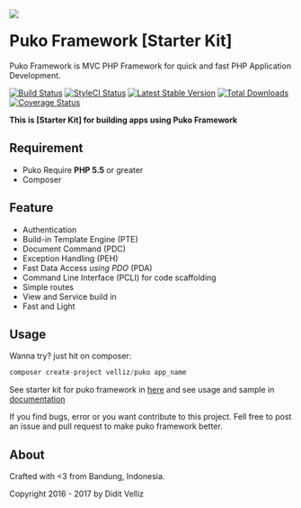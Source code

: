 <img align="left" src="https://github.com/Velliz/pukodocs/blob/gh-pages/icon/material/puko-material-50.png">

# Puko Framework [Starter Kit]

Puko Framework is MVC PHP Framework for quick and fast PHP Application Development.

[![Build Status](https://travis-ci.org/Velliz/pukoframework.svg?branch=master)](https://travis-ci.org/Velliz/pukoframework)
[![StyleCI Status](https://styleci.io/repos/65143717/shield)](https://styleci.io/repos/65143717/shield)
[![Latest Stable Version](https://poser.pugx.org/velliz/puko/v/stable)](https://packagist.org/packages/velliz/puko)
[![Total Downloads](https://poser.pugx.org/velliz/puko/downloads)](https://packagist.org/packages/velliz/puko)
[![Coverage Status](https://coveralls.io/repos/github/Velliz/pukoframework/badge.svg?branch=master)](https://coveralls.io/github/Velliz/pukoframework?branch=master)

**This is [Starter Kit] for building apps using Puko Framework**

## Requirement

* Puko Require **PHP 5.5** or greater
* Composer

## Feature

* Authentication
* Build-in Template Engine (PTE)
* Document Command (PDC)
* Exception Handling (PEH)
* Fast Data Access *using PDO* (PDA)
* Command Line Interface (PCLI) for code scaffolding
* Simple routes
* View and Service build in
* Fast and Light

## Usage

Wanna try? just hit on composer:
```php
composer create-project velliz/puko app_name
```

See starter kit for puko framework in [here](https://github.com/Velliz/puko) 
and see usage and sample in [documentation](https://velliz.github.io/pukodocs)

If you find bugs, error or you want contribute to this project. 
Fell free to post an issue and pull request to make puko framework better.

## About

Crafted with <3 from Bandung, Indonesia.

Copyright 2016 - 2017 by Didit Velliz